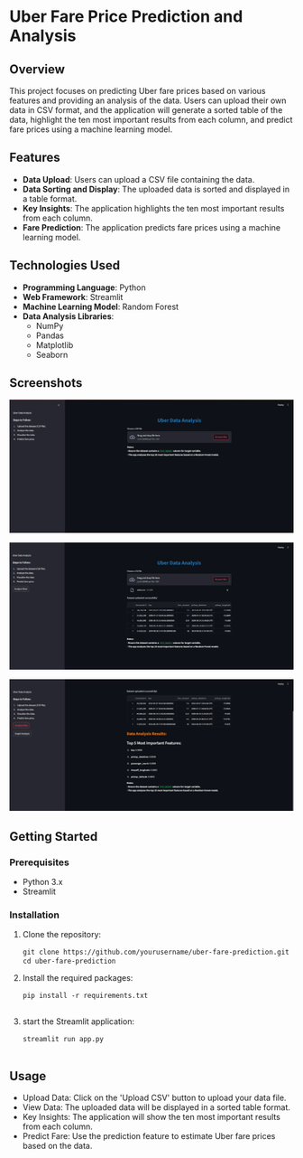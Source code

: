 # Uber Fare Price Prediction and Analysis

## Overview

This project focuses on predicting Uber fare prices based on various features and providing an analysis of the data. Users can upload their own data in CSV format, and the application will generate a sorted table of the data, highlight the ten most important results from each column, and predict fare prices using a machine learning model.

## Features

- **Data Upload**: Users can upload a CSV file containing the data.
- **Data Sorting and Display**: The uploaded data is sorted and displayed in a table format.
- **Key Insights**: The application highlights the ten most important results from each column.
- **Fare Prediction**: The application predicts fare prices using a machine learning model.

## Technologies Used

- **Programming Language**: Python
- **Web Framework**: Streamlit
- **Machine Learning Model**: Random Forest
- **Data Analysis Libraries**:
  - NumPy
  - Pandas
  - Matplotlib
  - Seaborn
 
## Screenshots
![](https://github.com/GauravAnand30/uber_fare_analysis_and-_prediction/blob/main/Screenshots/Screenshot%202024-07-12%20220006.png)

![](https://github.com/GauravAnand30/uber_fare_analysis_and-_prediction/blob/main/Screenshots/Screenshot%202024-07-12%20220110.png)

![](https://github.com/GauravAnand30/uber_fare_analysis_and-_prediction/blob/main/Screenshots/Screenshot%202024-07-12%20220356.png)

## Getting Started

### Prerequisites

- Python 3.x
- Streamlit

### Installation

1. Clone the repository:
   ```
   git clone https://github.com/yourusername/uber-fare-prediction.git
   cd uber-fare-prediction

2. Install the required packages:
   ```
   pip install -r requirements.txt
   

3. start the Streamlit application:
   ```
   streamlit run app.py


## Usage
- Upload Data: Click on the 'Upload CSV' button to upload your data file.
- View Data: The uploaded data will be displayed in a sorted table format.
- Key Insights: The application will show the ten most important results from each column.
- Predict Fare: Use the prediction feature to estimate Uber fare prices based on the data.
   
